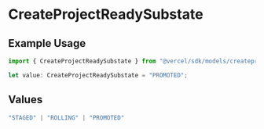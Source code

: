 # CreateProjectReadySubstate

## Example Usage

```typescript
import { CreateProjectReadySubstate } from "@vercel/sdk/models/createprojectop.js";

let value: CreateProjectReadySubstate = "PROMOTED";
```

## Values

```typescript
"STAGED" | "ROLLING" | "PROMOTED"
```